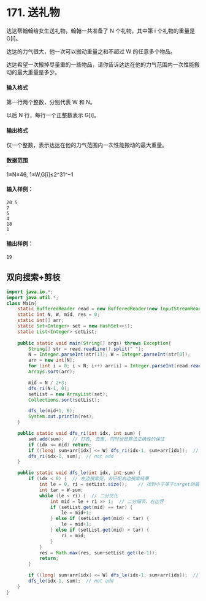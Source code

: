 # 171. 送礼物

达达帮翰翰给女生送礼物，翰翰一共准备了 N 个礼物，其中第 i 个礼物的重量是 G[i]。

达达的力气很大，他一次可以搬动重量之和不超过 W 的任意多个物品。

达达希望一次搬掉尽量重的一些物品，请你告诉达达在他的力气范围内一次性能搬动的最大重量是多少。

#### 输入格式

第一行两个整数，分别代表 W 和 N。

以后 N 行，每行一个正整数表示 G[i]。

#### 输出格式

仅一个整数，表示达达在他的力气范围内一次性能搬动的最大重量。

#### 数据范围

1≤N≤46, 1≤W,G[i]≤2^31^−1

#### 输入样例：

```
20 5
7
5
4
18
1
```

#### 输出样例：

```
19
```



## 双向搜索+剪枝

```java
import java.io.*;
import java.util.*;
class Main{
    static BufferedReader read = new BufferedReader(new InputStreamReader(System.in));
    static int N, W, mid, res = 0;
    static int[] arr;
    static Set<Integer> set = new HashSet<>();
    static List<Integer> setList;
    
    public static void main(String[] args) throws Exception{
        String[] str = read.readLine().split(" ");
        N = Integer.parseInt(str[1]); W = Integer.parseInt(str[0]);
        arr = new int[N];
        for (int i = 0; i < N; i++) arr[i] = Integer.parseInt(read.readLine());
        Arrays.sort(arr);

        mid = N / 2+3;
        dfs_ri(N-1, 0);
        setList = new ArrayList(set);
        Collections.sort(setList);

        dfs_le(mid+1, 0);
        System.out.println(res);
    }

    public static void dfs_ri(int idx, int sum) {
        set.add(sum);   // 打表, 去重, 同时也是算法正确性的保证
        if (idx <= mid) return;
        if ((long) sum+arr[idx] <= W) dfs_ri(idx-1, sum+arr[idx]);  // add
        dfs_ri(idx-1, sum);  // not add
    }

    public static void dfs_le(int idx, int sum) {
        if (idx < 0) {  // 左边搜索完，去匹配右边搜索结果
            int le = 0, ri = setList.size();    // 找到小于等于target的最大值
            int tar = W-sum;
            while (le < ri) {  // 二分优化
                int mid = le + ri >> 1;  // 二分细节，右边界
                if (setList.get(mid) == tar) {
                    le = mid+1;
                } else if (setList.get(mid) < tar) {
                    le = mid+1;
                } else if (setList.get(mid) > tar) {
                    ri = mid;
                }
            }
            res = Math.max(res, sum+setList.get(le-1));
            return;
        }

        if ((long) sum+arr[idx] <= W) dfs_le(idx-1, sum+arr[idx]);  // add
        dfs_le(idx-1, sum);  // not add 
    }
}
```

